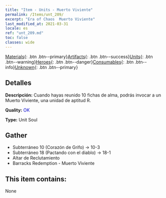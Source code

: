 ```yaml
---
title: "Item - Units - Muerto Viviente"
permalink: /Items/unt_209/
excerpt: "Era of Chaos  Muerto Viviente"
last_modified_at: 2021-03-31
locale: es
ref: "unt_209.md"
toc: false
classes: wide
---
```

 [Materials](/es/Items/){: .btn .btn--primary}[Artifacts](/es/Items/Artifacts/){: .btn .btn--success}[Units](/es/Items/Units/){: .btn .btn--warning}[Heroes](/es/Items/Heroes/){: .btn .btn--danger}[Consumables](/es/Items/Consumables/){: .btn .btn--info}[Unknown](/es/Items/Unknown/){: .btn .btn--primary}

## Detalles
 **Descripción:** Cuando hayas reunido 10 fichas de alma, podrás invocar a un Muerto Viviente, una unidad de aptitud R.

 **Quality:** <span style="color: #0000CD">OK</span>

 **Type:** Unit Soul

## Gather

*    Subterráneo 10 (Corazón de Grifo) -> 10-3 
*    Subterráneo 18 (Pactando con el diablo) -> 18-1 
*    Altar de Reclutamiento 
*    Barracks Redemption - Muerto Viviente 

## This item contains:

  None


